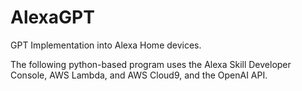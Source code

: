 # AlexaGPT
GPT Implementation into Alexa Home devices.

The following python-based program uses the Alexa Skill Developer Console, AWS Lambda, and AWS Cloud9, and the OpenAI API.




